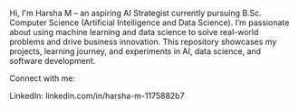 Hi, I'm Harsha M – an aspiring AI Strategist currently pursuing B.Sc. Computer Science (Artificial Intelligence and Data Science). I’m passionate about using machine learning and data science to solve real-world problems and drive business innovation. This repository showcases my projects, learning journey, and experiments in AI, data science, and software development.

Connect with me:

LinkedIn: linkedin.com/in/harsha-m-1175882b7  


